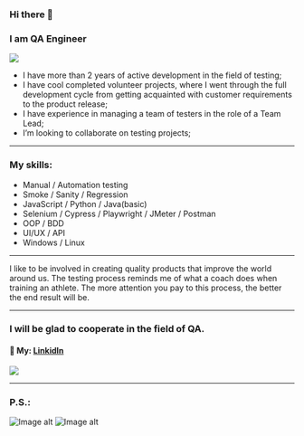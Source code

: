 
### Hi there 👋
### I am QA Engineer
![](https://github.com/SerhiiQAA/SerhiiQAA/blob/main/TestPlay.apng)
-  I have more than 2 years of active development in the field of testing;
-  I have cool completed volunteer projects, where I went through the full development cycle from getting acquainted with customer requirements to the product release;
-  I have experience in managing a team of testers in the role of a Team Lead;
-  I’m looking to collaborate on testing projects;
___
### My skills:
- Manual / Automation testing
- Smoke / Sanity / Regression
- JavaScript / Python / Java(basic)
- Selenium / Cypress / Playwright / JMeter / Postman
- OOP / BDD
- UI/UX / API
- Windows / Linux
___
I like to be involved in creating quality products that improve the world around us. The testing process reminds me of what a coach does when training an athlete. The more attention you pay to this process, the better the end result will be.
___
### I will be glad to cooperate in the field of QA.
#### 🔹 My: [Linkidln](https://www.linkedin.com/in/serhiiqaengineer/)

![](https://github.com/SerhiiQAA/SerhiiQAA/blob/main/image_461d661da4.png)
________
### P.S.:
![Image alt](https://github.com/SerhiiQAA/SerhiiQAA/blob/main/MadeByHumans.png)
![Image alt](https://github.com/SerhiiQAA/SerhiiQAA/blob/main/SpaceMan1.apng)
